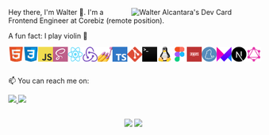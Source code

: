 <div align="left">
  <a href="https://app.daily.dev/walteralcantara" target="_blank">
    <img 
         src="https://api.daily.dev/devcards/d5ad2ab9870a485db5f603325e36047b.png?r=0kh"
         width="256"
         align="right"
         alt="Walter Alcantara's Dev Card"
    />
  </a>
  
  <p> Hey there, I'm Walter 👋. I'm a Frontend Engineer at Corebiz (remote position).</p>
  <p> A fun fact: I play violin 🎻</p>
    
</div>
  
<div style="display:flex;" >
  <img width="30" src="/assets/html.png">
  <img width="30" src="/assets/css.png">
  <img width="30" src="/assets/javascript.png">
  <img width="30" src="/assets/sass.png">
  <img width="30" src="/assets/react.png">
  <img width="30" src="/assets/redux.png">
  <img width="30" src="/assets/styled-components.png">
  <img width="30" src="/assets/typescript.png">
  <img width="30" src="/assets/git.png">
  <img width="30" src="/assets/terminal.png">
  <img width="30" src="/assets/linux.png">
  <img width="30" src="/assets/figma.png">
  <img width="30" src="/assets/npm.png">
  <img width="30" src="/assets/yarn.png">
  <img width="30" src="/assets/framer.png">
  <img width="30" src="/assets/next.png">
  <img width="30" src="/assets/graphql.png">
</div>

##
<p>📫 You can reach me on:</p>
<div>
  <a href="https://www.linkedin.com/in/walteralcantara/" target="_blank">
    <img src="https://img.shields.io/badge/-LinkedIn-%230077B5?style=for-the-badge&logo=linkedin&logoColor=white" target="_blank">
  </a> 
  <a href="mailto:waltermalcantara@gmail.com">
    <img src="https://img.shields.io/badge/-Gmail-%23333?style=for-the-badge&logo=gmail&logoColor=white" target="_blank">
  </a>
</div>

##
<div align="center">
  <img height="180em" src="https://github-readme-stats.vercel.app/api?username=walteralcantara&theme=dracula&show_icons=true&include_all_commits=true&count_private=true" />
  <img height="180em" src="https://github-readme-stats.vercel.app/api/top-langs/?username=walteralcantara&langs_count=16&exclude_repo=caravan,spider-man-miles-morales&layout=compact&theme=dracula" />
</div>
  
<!--  
  -
  -
  -
-->
